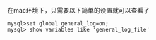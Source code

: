 在mac环境下，只需要以下简单的设置就可以查看了 

```
mysql>set global general_log=on;  
mysql> show variables like 'general_log_file'

```
